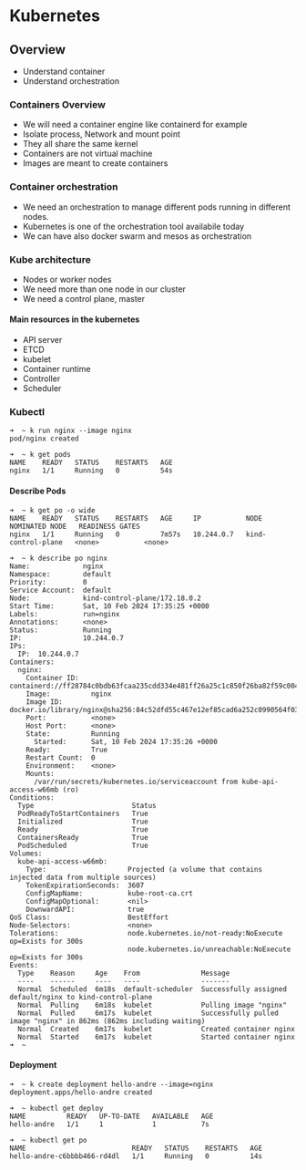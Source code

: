 # Kubernetes

## Overview

- Understand container
- Understand orchestration 

### Containers Overview

- We will need a container engine like containerd for example
- Isolate process, Network and mount point
- They all share the same kernel 
- Containers are not virtual machine
- Images are meant to create containers


### Container orchestration 

- We need an orchestration to manage different pods running in different nodes. 
- Kubernetes is one of the orchestration tool availabile today
- We can have also docker swarm and mesos as orchestration 
  


### Kube architecture 

- Nodes or worker nodes
- We need more than one node in our cluster
- We need a control plane, master

#### Main resources in the kubernetes 

- API server
- ETCD
- kubelet
- Container runtime
- Controller
- Scheduler 
  
### Kubectl 

```
➜  ~ k run nginx --image nginx
pod/nginx created
```

```
➜  ~ k get pods
NAME    READY   STATUS    RESTARTS   AGE
nginx   1/1     Running   0          54s
```

#### Describe Pods


```
➜  ~ k get po -o wide
NAME    READY   STATUS    RESTARTS   AGE     IP           NODE                 NOMINATED NODE   READINESS GATES
nginx   1/1     Running   0          7m57s   10.244.0.7   kind-control-plane   <none>           <none>
```


```
➜  ~ k describe po nginx
Name:             nginx
Namespace:        default
Priority:         0
Service Account:  default
Node:             kind-control-plane/172.18.0.2
Start Time:       Sat, 10 Feb 2024 17:35:25 +0000
Labels:           run=nginx
Annotations:      <none>
Status:           Running
IP:               10.244.0.7
IPs:
  IP:  10.244.0.7
Containers:
  nginx:
    Container ID:   containerd://ff28784c0bdb63fcaa235cdd334e481ff26a25c1c850f26ba82f59c004763b29
    Image:          nginx
    Image ID:       docker.io/library/nginx@sha256:84c52dfd55c467e12ef85cad6a252c0990564f03c4850799bf41dd738738691f
    Port:           <none>
    Host Port:      <none>
    State:          Running
      Started:      Sat, 10 Feb 2024 17:35:26 +0000
    Ready:          True
    Restart Count:  0
    Environment:    <none>
    Mounts:
      /var/run/secrets/kubernetes.io/serviceaccount from kube-api-access-w66mb (ro)
Conditions:
  Type                        Status
  PodReadyToStartContainers   True
  Initialized                 True
  Ready                       True
  ContainersReady             True
  PodScheduled                True
Volumes:
  kube-api-access-w66mb:
    Type:                    Projected (a volume that contains injected data from multiple sources)
    TokenExpirationSeconds:  3607
    ConfigMapName:           kube-root-ca.crt
    ConfigMapOptional:       <nil>
    DownwardAPI:             true
QoS Class:                   BestEffort
Node-Selectors:              <none>
Tolerations:                 node.kubernetes.io/not-ready:NoExecute op=Exists for 300s
                             node.kubernetes.io/unreachable:NoExecute op=Exists for 300s
Events:
  Type    Reason     Age    From               Message
  ----    ------     ----   ----               -------
  Normal  Scheduled  6m18s  default-scheduler  Successfully assigned default/nginx to kind-control-plane
  Normal  Pulling    6m18s  kubelet            Pulling image "nginx"
  Normal  Pulled     6m17s  kubelet            Successfully pulled image "nginx" in 862ms (862ms including waiting)
  Normal  Created    6m17s  kubelet            Created container nginx
  Normal  Started    6m17s  kubelet            Started container nginx
➜  ~
```




#### Deployment

```
➜  ~ k create deployment hello-andre --image=nginx
deployment.apps/hello-andre created
```

```
➜  ~ kubectl get deploy
NAME          READY   UP-TO-DATE   AVAILABLE   AGE
hello-andre   1/1     1            1           7s
```

```
➜  ~ kubectl get po
NAME                          READY   STATUS    RESTARTS   AGE
hello-andre-c6bbbb466-rd4dl   1/1     Running   0          14s
```



